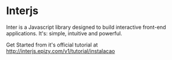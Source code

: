 # Interjs
Inter is a Javascript library designed to build interactive front-end applications.
It's: simple, intuitive and powerful.

Get Started from it's official tutorial at http://interjs.epizy.com/v1/tutorial/instalacao

